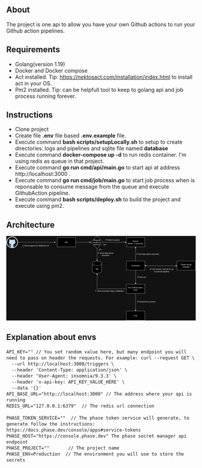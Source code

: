 ## About

The project is one api to allow you have your own Github actions to run your Github action pipelines.

## Requirements

- Golang(version 1.19)
- Docker and Docker compose
- Act installed. Tip: https://nektosact.com/installation/index.html to install act in your OS.
- Pm2 installed. Tip: can be helpfull tool to keep to golang api and job process running forever.

## Instructions

- Clone project
- Create file **.env** file based **.env.example** file.
- Execute command **bash scripts/setupLocally.sh** to setup to create directories: logs and pipelines and sqlite file named **database**
- Execute command **docker-compose up -d** to run redis container. I'm using redis as queue in that project.
- Execute command **go run cmd/api/main.go** to start api at address http://localhost:3000 .
- Execute command **go run cmd/job/main.go** to start job process when is reponsable to consume message from the queue and execute GithubAction pipeline.
- Execute command **bash scripts/deploy.sh** to build the project and execute using pm2.


## Architecture

![the project architecture](./architecture.png)


## Explanation about envs

```
API_KEY="" // You set random value here, but many endpoint you will need to pass on header the requests. For example: curl --request GET \
  --url http://localhost:3000/triggers \
  --header 'Content-Type: application/json' \
  --header 'User-Agent: insomnia/9.3.3' \
  --header 'x-api-key: API_KEY_VALUE_HERE' \
  --data '{}'
API_BASE_URL="http://localhost:3000" // The address where your api is running
REDIS_URL="127.0.0.1:6379"  // The redis url connection

PHASE_TOKEN_SERVICE=""  // The phase token service will generate, to generate follow the instructions: https://docs.phase.dev/console/apps#service-tokens
PHASE_HOST="https://console.phase.dev" The phase secret manager api endpoint 
PHASE_PROJECT=""       // The project name
PHASE_ENV=Production  // The environment you will use to store the secrets
```